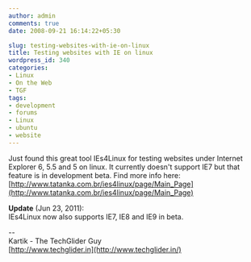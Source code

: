 ```yaml
---
author: admin
comments: true
date: 2008-09-21 16:14:22+05:30

slug: testing-websites-with-ie-on-linux
title: Testing websites with IE on linux
wordpress_id: 340
categories:
- Linux
- On the Web
- TGF
tags:
- development
- forums
- Linux
- ubuntu
- website
---
```


Just found this great tool IEs4Linux for testing websites under Internet  Explorer 6, 5.5 and 5 on linux. It currently doesn't support IE7 but  that feature is in development beta. Find more info here:
[http://www.tatanka.com.br/ies4linux/page/Main_Page](http://www.tatanka.com.br/ies4linux/page/Main_Page)

**Update** (Jun 23, 2011):  
IEs4Linux now also supports IE7, IE8 and IE9 in beta.


--  
Kartik - The TechGlider Guy  
[http://www.techglider.in](http://www.techglider.in/)
